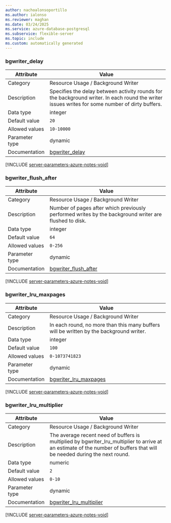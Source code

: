 ```yaml
---
author: nachoalonsoportillo
ms.author: ialonso
ms.reviewer: maghan
ms.date: 03/24/2025
ms.service: azure-database-postgresql
ms.subservice: flexible-server
ms.topic: include
ms.custom: automatically generated
---
```

### bgwriter_delay

| Attribute | Value |
| --- | --- |
| Category | Resource Usage / Background Writer |
| Description | Specifies the delay between activity rounds for the background writer. In each round the writer issues writes for some number of dirty buffers. |
| Data type | integer |
| Default value | `20` |
| Allowed values | `10-10000` |
| Parameter type | dynamic |
| Documentation | [bgwriter_delay](https://www.postgresql.org/docs/15/runtime-config-resource.html#GUC-BGWRITER-DELAY) |


[!INCLUDE [server-parameters-azure-notes-void](./server-parameters-azure-notes-void.md)]



### bgwriter_flush_after

| Attribute | Value |
| --- | --- |
| Category | Resource Usage / Background Writer |
| Description | Number of pages after which previously performed writes by the background writer are flushed to disk. |
| Data type | integer |
| Default value | `64` |
| Allowed values | `0-256` |
| Parameter type | dynamic |
| Documentation | [bgwriter_flush_after](https://www.postgresql.org/docs/15/runtime-config-resource.html#GUC-BGWRITER-FLUSH-AFTER) |


[!INCLUDE [server-parameters-azure-notes-void](./server-parameters-azure-notes-void.md)]



### bgwriter_lru_maxpages

| Attribute | Value |
| --- | --- |
| Category | Resource Usage / Background Writer |
| Description | In each round, no more than this many buffers will be written by the background writer. |
| Data type | integer |
| Default value | `100` |
| Allowed values | `0-1073741823` |
| Parameter type | dynamic |
| Documentation | [bgwriter_lru_maxpages](https://www.postgresql.org/docs/15/runtime-config-resource.html#GUC-BGWRITER-LRU-MAXPAGES) |


[!INCLUDE [server-parameters-azure-notes-void](./server-parameters-azure-notes-void.md)]



### bgwriter_lru_multiplier

| Attribute | Value |
| --- | --- |
| Category | Resource Usage / Background Writer |
| Description | The average recent need of buffers is multiplied by bgwriter_lru_multiplier to arrive at an estimate of the number of buffers that will be needed during the next round. |
| Data type | numeric |
| Default value | `2` |
| Allowed values | `0-10` |
| Parameter type | dynamic |
| Documentation | [bgwriter_lru_multiplier](https://www.postgresql.org/docs/15/runtime-config-resource.html#GUC-BGWRITER-LRU-MULTIPLIER) |


[!INCLUDE [server-parameters-azure-notes-void](./server-parameters-azure-notes-void.md)]



